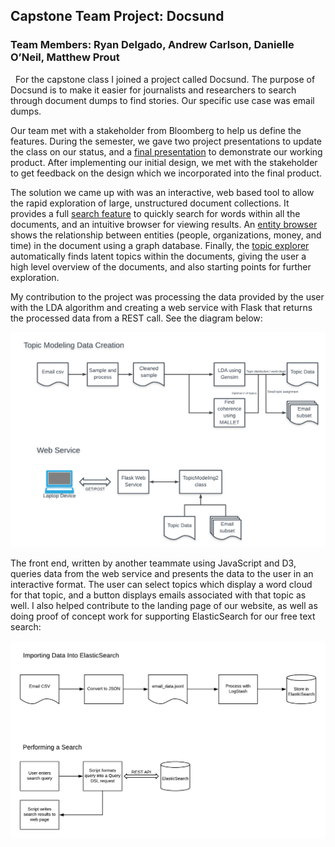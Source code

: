 ## Capstone Team Project: Docsund

### Team Members: Ryan Delgado, Andrew Carlson, Danielle O’Neil, Matthew Prout
&nbsp;
For the capstone class I joined a project called Docsund. The purpose of Docsund is to make it easier for journalists and researchers to search through document dumps to find stories. Our specific use case was email dumps.

Our team met with a stakeholder from Bloomberg to help us define the features. During the semester, we gave two project presentations to update the class on our status, and a [final presentation](./Docsund-FinalPresentation.pdf) to demonstrate our working product. After implementing our initial design, we met with the stakeholder to get feedback on the design which we incorporated into the final product.

The solution we came up with was an interactive, web based tool to allow the rapid exploration of large, unstructured document collections. It provides a full [search feature](https://www.youtube.com/embed/TxZVmN-LC2M) to quickly search for words within all the documents, and an intuitive browser for viewing results. An [entity browser](https://www.youtube.com/embed/OYIVy6CQeys) shows the relationship between entities (people, organizations, money, and time) in the document using a graph database. Finally, the [topic explorer](https://www.youtube.com/embed/Id9xXILpht0) automatically finds latent topics within the documents, giving the user a high level overview of the documents, and also starting points for further exploration.

My contribution to the project was processing the data provided by the user with the LDA algorithm and creating a web service with Flask that returns the processed data from a REST call. See the diagram below:

![Topic Modeling Backend](./topic_data_creation.png)

The front end, written by another teammate using JavaScript and D3, queries data from the web service and presents the data to the user in an interactive format. The user can select topics which display a word cloud for that topic, and a button displays emails associated with that topic as well. I also helped contribute to the landing page of our website, as well as doing proof of concept work for supporting ElasticSearch for our free text search:

![Search Architecture](./search_diagram.png)

